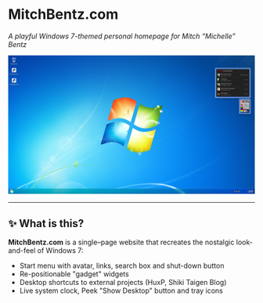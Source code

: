 # MitchBentz.com  
*A playful Windows 7-themed personal homepage for Mitch “Michelle” Bentz*

![Screenshot of the site](preview.png)  <!---- drop in a screenshot if you like -->

---

## ✨  What is this?

**MitchBentz.com** is a single–page website that recreates the nostalgic look-and-feel of Windows 7:
 
* Start menu with avatar, links, search box and shut-down button  
* Re-positionable "gadget" widgets
* Desktop shortcuts to external projects (HuxP, Shiki Taigen Blog)  
* Live system clock, Peek "Show Desktop" button and tray icons
